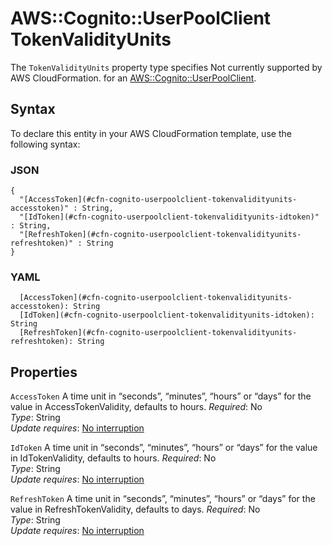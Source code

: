 # AWS::Cognito::UserPoolClient TokenValidityUnits<a name="aws-properties-cognito-userpoolclient-tokenvalidityunits"></a>

<a name="aws-properties-cognito-userpoolclient-tokenvalidityunits-description"></a>The `TokenValidityUnits` property type specifies Not currently supported by AWS CloudFormation\. for an [AWS::Cognito::UserPoolClient](aws-resource-cognito-userpoolclient.md)\.

## Syntax<a name="aws-properties-cognito-userpoolclient-tokenvalidityunits-syntax"></a>

To declare this entity in your AWS CloudFormation template, use the following syntax:

### JSON<a name="aws-properties-cognito-userpoolclient-tokenvalidityunits-syntax.json"></a>

```
{
  "[AccessToken](#cfn-cognito-userpoolclient-tokenvalidityunits-accesstoken)" : String,
  "[IdToken](#cfn-cognito-userpoolclient-tokenvalidityunits-idtoken)" : String,
  "[RefreshToken](#cfn-cognito-userpoolclient-tokenvalidityunits-refreshtoken)" : String
}
```

### YAML<a name="aws-properties-cognito-userpoolclient-tokenvalidityunits-syntax.yaml"></a>

```
  [AccessToken](#cfn-cognito-userpoolclient-tokenvalidityunits-accesstoken): String
  [IdToken](#cfn-cognito-userpoolclient-tokenvalidityunits-idtoken): String
  [RefreshToken](#cfn-cognito-userpoolclient-tokenvalidityunits-refreshtoken): String
```

## Properties<a name="aws-properties-cognito-userpoolclient-tokenvalidityunits-properties"></a>

`AccessToken`  <a name="cfn-cognito-userpoolclient-tokenvalidityunits-accesstoken">A time unit in “seconds”, “minutes”, “hours” or “days” for the value in AccessTokenValidity, defaults to hours.</a> 
*Required*: No  
*Type*: String  
*Update requires*: [No interruption](https://docs.aws.amazon.com/AWSCloudFormation/latest/UserGuide/using-cfn-updating-stacks-update-behaviors.html#update-no-interrupt)

`IdToken`  <a name="cfn-cognito-userpoolclient-tokenvalidityunits-idtoken">A time unit in “seconds”, “minutes”, “hours” or “days” for the value in IdTokenValidity, defaults to hours.</a>
*Required*: No  
*Type*: String  
*Update requires*: [No interruption](https://docs.aws.amazon.com/AWSCloudFormation/latest/UserGuide/using-cfn-updating-stacks-update-behaviors.html#update-no-interrupt)

`RefreshToken`  <a name="cfn-cognito-userpoolclient-tokenvalidityunits-refreshtoken">A time unit in “seconds”, “minutes”, “hours” or “days” for the value in RefreshTokenValidity, defaults to days.</a>
*Required*: No  
*Type*: String  
*Update requires*: [No interruption](https://docs.aws.amazon.com/AWSCloudFormation/latest/UserGuide/using-cfn-updating-stacks-update-behaviors.html#update-no-interrupt)
